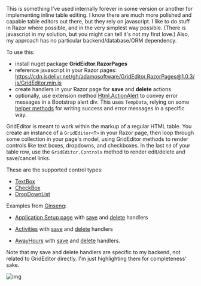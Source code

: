 This is something I've used internally forever in some version or another for implementing inline table editing. I know there are much more polished and capable table editors out there, but they rely on javascript. I like to do stuff in Razor where possible, and in the very simplest way possible. (There is javascript in my solution, but you might can tell it's not my first love.) Also, my approach has no particular backend/database/ORM dependency.

To use this:
- install nuget package **GridEidtor.RazorPages**
- reference javascript in your Razor pages: https://cdn.jsdelivr.net/gh/adamosoftware/GridEditor.RazorPages@1.0.3/js/GridEditor.min.js
- create handlers in your Razor page for **save** and **delete** actions
- optionally, use extension method [Html.ActionAlert](https://github.com/adamosoftware/GridEditor.RazorPages/blob/master/GridEditor.RazorPages/AlertHelper.cs#L22) to convey error messages in a Bootstrap alert div. This uses `TempData`, relying on some [helper methods](https://github.com/adamosoftware/GridEditor.RazorPages/blob/master/GridEditor.RazorPages/TempDataHelper.cs) for writing success and error messages in a specific way.

GridEditor is meant to work within the markup of a regular HTML table. You create an instance of a `GridEditor<T>` in your Razor page, then loop through some collection in your page's model, using GridEditor methods to render controls like text boxes, dropdowns, and checkboxes. In the last `td` of your table row, use the `GridEditor.Controls` method to render edit/delete and save/cancel links.

These are the supported control types:
- [TextBox](https://github.com/adamosoftware/GridEditor.RazorPages/blob/master/GridEditor.RazorPages/GridEditor.cs#L167)
- [CheckBox](https://github.com/adamosoftware/GridEditor.RazorPages/blob/master/GridEditor.RazorPages/GridEditor.cs#L210)
- [DropDownList](https://github.com/adamosoftware/GridEditor.RazorPages/blob/master/GridEditor.RazorPages/GridEditor.cs#L244)

Examples from [Ginseng](https://github.com/adamosoftware/Ginseng8):
- [Application Setup page](https://github.com/adamosoftware/Ginseng8/blob/master/Ginseng8.Mvc/Pages/Setup/Applications.cshtml) with [save](https://github.com/adamosoftware/Ginseng8/blob/master/Ginseng8.Mvc/Pages/Setup/Activities.cshtml.cs#L32) and [delete](https://github.com/adamosoftware/Ginseng8/blob/master/Ginseng8.Mvc/Pages/Setup/Activities.cshtml.cs#L39) handlers

- [Activities](https://github.com/adamosoftware/Ginseng8/blob/master/Ginseng8.Mvc/Pages/Setup/Activities.cshtml) with [save](https://github.com/adamosoftware/Ginseng8/blob/master/Ginseng8.Mvc/Pages/Setup/Activities.cshtml.cs#L32) and [delete](https://github.com/adamosoftware/Ginseng8/blob/master/Ginseng8.Mvc/Pages/Setup/Activities.cshtml.cs#L39) handlers

- [AwayHours](https://github.com/adamosoftware/Ginseng8/blob/master/Ginseng8.Mvc/Pages/Setup/AwayHours.cshtml) with [save](https://github.com/adamosoftware/Ginseng8/blob/master/Ginseng8.Mvc/Pages/Setup/AwayHours.cshtml.cs#L29) and [delete](https://github.com/adamosoftware/Ginseng8/blob/master/Ginseng8.Mvc/Pages/Setup/AwayHours.cshtml.cs#L42) handlers.

Note that my save and delete handlers are specific to my backend, not related to GridEditor directly. I'm just highlighting them for completeness' sake.

![img](https://1drv.ms/u/s!AvguHRnyJtWMluo9DtKQoBLCOlmM2w?e=Vzl91U)
